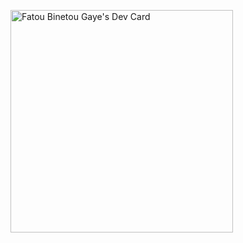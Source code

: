 <a href="https://app.daily.dev/fatoubinetougaye"><img src="https://api.daily.dev/devcards/v2/yb5an2baohbNbBwaqvMrO.png?type=default&r=vhj" width="356" alt="Fatou Binetou Gaye's Dev Card"/></a>
